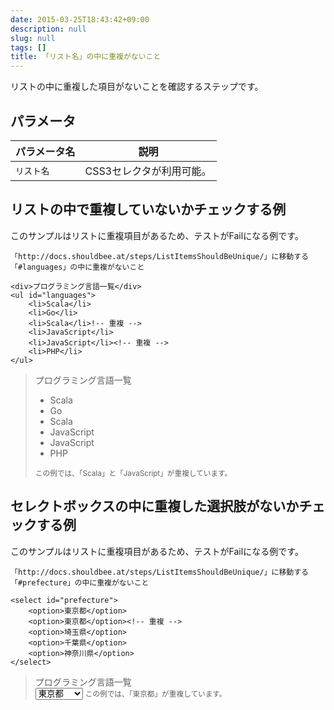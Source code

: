 ```yaml
---
date: 2015-03-25T18:43:42+09:00
description: null
slug: null
tags: []
title: 「リスト名」の中に重複がないこと
---
```


リストの中に重複した項目がないことを確認するステップです。

## パラメータ

パラメータ名 | 説明
------|---------
`リスト名` | CSS3セレクタが利用可能。

## リストの中で重複していないかチェックする例

このサンプルはリストに重複項目があるため、テストがFailになる例です。

```
「http://docs.shouldbee.at/steps/ListItemsShouldBeUnique/」に移動する
「#languages」の中に重複がないこと
```

```
<div>プログラミング言語一覧</div>
<ul id="languages">
    <li>Scala</li>
    <li>Go</li>
    <li>Scala</li>!-- 重複 -->
    <li>JavaScript</li>
    <li>JavaScript</li><!-- 重複 -->
    <li>PHP</li>
</ul>
```

<blockquote>
  <div>プログラミング言語一覧</div>
  <ul id="languages">
      <li>Scala</li>
      <li>Go</li>
      <li>Scala</li>
      <li>JavaScript</li>
      <li>JavaScript</li>
      <li>PHP</li>
  </ul>
  <small>この例では、「Scala」と「JavaScript」が重複しています。</small>
</blockquote>

## セレクトボックスの中に重複した選択肢がないかチェックする例

このサンプルはリストに重複項目があるため、テストがFailになる例です。

```
「http://docs.shouldbee.at/steps/ListItemsShouldBeUnique/」に移動する
「#prefecture」の中に重複がないこと
```

```
<select id="prefecture">
    <option>東京都</option>
    <option>東京都</option><!-- 重複 -->
    <option>埼玉県</option>
    <option>千葉県</option>
    <option>神奈川県</option>
</select>
```

<blockquote>
  <div>プログラミング言語一覧</div>
  <select id="prefecture">
      <option>東京都</option>
      <option>東京都</option><!-- 重複 -->
      <option>埼玉県</option>
      <option>千葉県</option>
      <option>神奈川県</option>
  </select>
  <small>この例では、「東京都」が重複しています。</small>
</blockquote>
